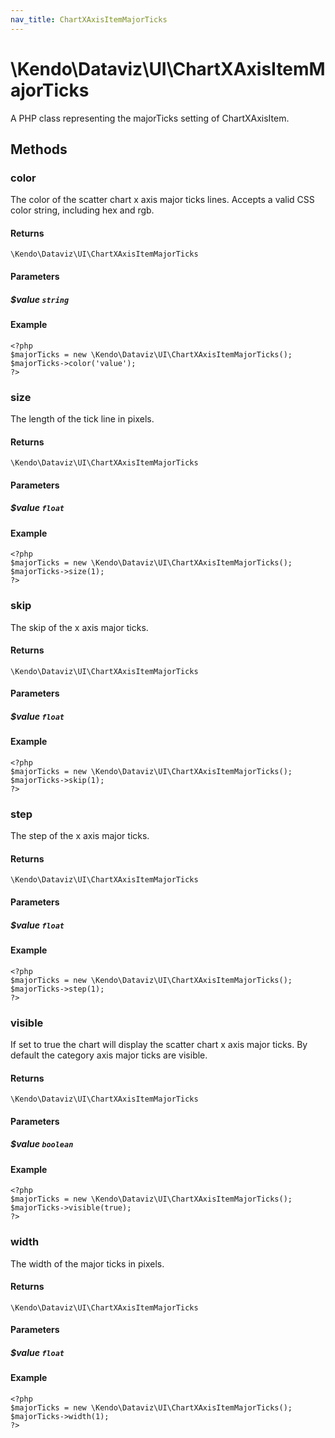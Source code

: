 ```yaml
---
nav_title: ChartXAxisItemMajorTicks
---
```


# \Kendo\Dataviz\UI\ChartXAxisItemMajorTicks

A PHP class representing the majorTicks setting of ChartXAxisItem.


## Methods

### color
The color of the scatter chart x axis major ticks lines. Accepts a valid CSS color string, including hex and rgb.

#### Returns
`\Kendo\Dataviz\UI\ChartXAxisItemMajorTicks`

#### Parameters

##### $value `string`



#### Example 
    <?php
    $majorTicks = new \Kendo\Dataviz\UI\ChartXAxisItemMajorTicks();
    $majorTicks->color('value');
    ?>

### size
The length of the tick line in pixels.

#### Returns
`\Kendo\Dataviz\UI\ChartXAxisItemMajorTicks`

#### Parameters

##### $value `float`



#### Example 
    <?php
    $majorTicks = new \Kendo\Dataviz\UI\ChartXAxisItemMajorTicks();
    $majorTicks->size(1);
    ?>

### skip
The skip of the x axis major ticks.

#### Returns
`\Kendo\Dataviz\UI\ChartXAxisItemMajorTicks`

#### Parameters

##### $value `float`



#### Example 
    <?php
    $majorTicks = new \Kendo\Dataviz\UI\ChartXAxisItemMajorTicks();
    $majorTicks->skip(1);
    ?>

### step
The step of the x axis major ticks.

#### Returns
`\Kendo\Dataviz\UI\ChartXAxisItemMajorTicks`

#### Parameters

##### $value `float`



#### Example 
    <?php
    $majorTicks = new \Kendo\Dataviz\UI\ChartXAxisItemMajorTicks();
    $majorTicks->step(1);
    ?>

### visible
If set to true the chart will display the scatter chart x axis major ticks. By default the category axis major ticks are visible.

#### Returns
`\Kendo\Dataviz\UI\ChartXAxisItemMajorTicks`

#### Parameters

##### $value `boolean`



#### Example 
    <?php
    $majorTicks = new \Kendo\Dataviz\UI\ChartXAxisItemMajorTicks();
    $majorTicks->visible(true);
    ?>

### width
The width of the major ticks in pixels.

#### Returns
`\Kendo\Dataviz\UI\ChartXAxisItemMajorTicks`

#### Parameters

##### $value `float`



#### Example 
    <?php
    $majorTicks = new \Kendo\Dataviz\UI\ChartXAxisItemMajorTicks();
    $majorTicks->width(1);
    ?>

